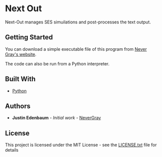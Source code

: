 # Next Out

Next-Out manages SES simuilations and post-processes the text output.

## Getting Started

You can download a simple executable file of this program from [Never Gray's website](https://www.nevergray.biz/next-out). 

The code can also be run from a Python interpreter. 

## Built With

* [Python](https://www.python.org//)

## Authors

* **Justin Edenbaum** - *Initial work* - [NeverGray](https://github.com/NeverGray)

## License

This project is licensed under the MIT License - see the [LICENSE.txt](LICENSE.txt) file for details
